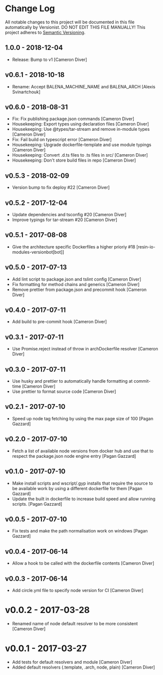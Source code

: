 # Change Log

All notable changes to this project will be documented in this file
automatically by Versionist. DO NOT EDIT THIS FILE MANUALLY!
This project adheres to [Semantic Versioning](http://semver.org/).

## 1.0.0 - 2018-12-04

* Release: Bump to v1 [Cameron Diver]

## v0.6.1 - 2018-10-18

* Rename: Accept BALENA_MACHINE_NAME and BALENA_ARCH [Alexis Svinartchouk]

## v0.6.0 - 2018-08-31

* Fix: Fix publishing package.json commands [Cameron Diver]
* Housekeeping: Export types using declaration files [Cameron Diver]
* Housekeeping: Use @types/tar-stream and remove in-module types [Cameron Diver]
* Fix: Fail build on typescript error [Cameron Diver]
* Housekeeping: Upgrade dockerfile-template and use module typings [Cameron Diver]
* Housekeeping: Convert .d.ts files to .ts files in src/ [Cameron Diver]
* Housekeeping: Don't store build files in repo [Cameron Diver]

## v0.5.3 - 2018-02-09

* Version bump to fix deploy #22 [Cameron Diver]

## v0.5.2 - 2017-12-04

* Update dependencies and tsconfig #20 [Cameron Diver]
* Improve typings for tar-stream #20 [Cameron Diver]

## v0.5.1 - 2017-08-08

* Give the architecture specific Dockerfiles a higher prioriy #18 [resin-io-modules-versionbot[bot]]

## v0.5.0 - 2017-07-13

* Add lint script to package.json and tslint config [Cameron Diver]
* Fix formatting for method chains and generics [Cameron Diver]
* Remove prettier from package.json and precommit hook [Cameron Diver]

## v0.4.0 - 2017-07-11

* Add build to pre-commit hook [Cameron Diver]

## v0.3.1 - 2017-07-11

* Use Promise.reject instead of throw in archDockerfile resolver [Cameron Diver]

## v0.3.0 - 2017-07-11

* Use husky and prettier to automatically handle formatting at commit-time [Cameron Diver]
* Use prettier to format source code [Cameron Diver]

## v0.2.1 - 2017-07-10

* Speed up node tag fetching by using the max page size of 100 [Pagan Gazzard]

## v0.2.0 - 2017-07-10

* Fetch a list of available node versions from docker hub and use that to respect the package.json node engine entry [Pagan Gazzard]

## v0.1.0 - 2017-07-10

* Make install scripts and wscript/.gyp installs that require the source to be available work by using a different dockerfile for them [Pagan Gazzard]
* Update the built in dockerfile to increase build speed and allow running scripts. [Pagan Gazzard]

## v0.0.5 - 2017-07-10

* Fix tests and make the path normalisation work on windows [Pagan Gazzard]

## v0.0.4 - 2017-06-14

* Allow a hook to be called with the dockerfile contents [Cameron Diver]

## v0.0.3 - 2017-06-14

* Add circle.yml file to specify node version for CI [Cameron Diver]

# v0.0.2 - 2017-03-28

* Renamed name of node default resolver to be more consistent [Cameron Diver]

# v0.0.1 - 2017-03-27

* Add tests for default resolvers and module [Cameron Diver]
* Added default resolvers (.template, .arch, node, plain) [Cameron Diver]
